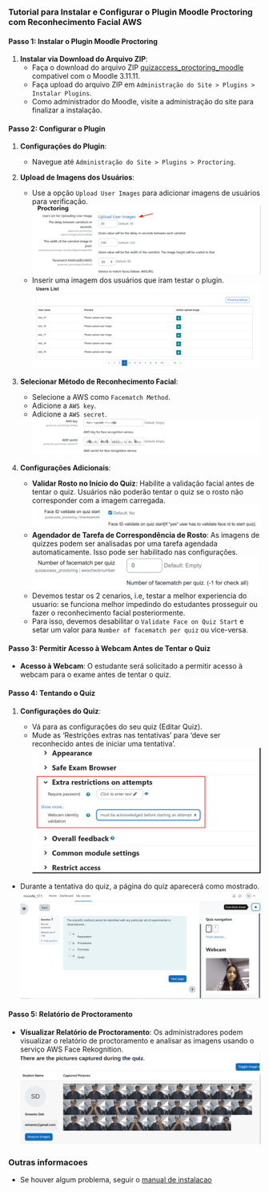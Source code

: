 ### Tutorial para Instalar e Configurar o Plugin Moodle Proctoring com Reconhecimento Facial AWS

#### Passo 1: Instalar o Plugin Moodle Proctoring

1. **Instalar via Download do Arquivo ZIP**:
   - Faça o download do arquivo ZIP [quizaccess_proctoring_moodle](https://moodle.org/plugins/download.php/29922/quizaccess_proctoring_moodle41_2023091000.zip) compativel com o Moodle 3.11.11.
   - Faça upload do arquivo ZIP em `Administração do Site > Plugins > Instalar Plugins`.
   - Como administrador do Moodle, visite a administração do site para finalizar a instalação.

#### Passo 2: Configurar o Plugin

1. **Configurações do Plugin**:

   - Navegue até `Administração do Site > Plugins > Proctoring`.

2. **Upload de Imagens dos Usuários**:

   - Use a opção `Upload User Images` para adicionar imagens de usuários para verificação.
     ![Alt text](./assets/upload-user-images.png "Upload User Images")
   - Inserir uma imagem dos usuários que iram testar o plugin.
     ![Alt text](./assets/Users-List.png "Users List")

3. **Selecionar Método de Reconhecimento Facial**:

   - Selecione a AWS como `Facematch Method`.
   - Adicione a `AWS key`.
   - Adicione a `AWS secret`.
     ![Alt text](./assets/AWS%20Secret%20Settings.png "AWS Config")

4. **Configurações Adicionais**:

   - **Validar Rosto no Início do Quiz**: Habilite a validação facial antes de tentar o quiz. Usuários não poderão tentar o quiz se o rosto não corresponder com a imagem carregada.
     ![Alt text](./assets/Face%20validation%20Settings.png "Validate Face on Quiz Start")
   - **Agendador de Tarefa de Correspondência de Rosto**: As imagens de quizzes podem ser analisadas por uma tarefa agendada automaticamente. Isso pode ser habilitado nas configurações.
     ![Alt text](./assets/Face%20match%20scheduler%20settings.png "Face match Scheduler Task")
   - Devemos testar os 2 cenarios, i.e, testar a melhor experiencia do usuario: se funciona melhor impedindo do estudantes prosseguir ou fazer o reconhecimento facial posteriormente.
   - Para isso, devemos desabilitar o `Validate Face on Quiz Start` e setar um valor para `Number of facematch per quiz` ou vice-versa.

#### Passo 3: Permitir Acesso à Webcam Antes de Tentar o Quiz

- **Acesso à Webcam**: O estudante será solicitado a permitir acesso à webcam para o exame antes de tentar o quiz.

#### Passo 4: Tentando o Quiz

1. **Configurações do Quiz**:

   - Vá para as configurações do seu quiz (Editar Quiz).
   - Mude as ‘Restrições extras nas tentativas’ para ‘deve ser reconhecido antes de iniciar uma tentativa’.
     ![Alt text](./assets/extra-rest-on-attempts.png "Extra restrictions on attempts’ to ‘must be acknowledged before starting an attempt")

- Durante a tentativa do quiz, a página do quiz aparecerá como mostrado.
  ![Alt text](./assets/3.%20Quiz.PNG "Quiz")

#### Passo 5: Relatório de Proctoramento

- **Visualizar Relatório de Proctoramento**: Os administradores podem visualizar o relatório de proctoramento e analisar as imagens usando o serviço AWS Face Rekognition.
  ![Alt text](./assets/captured-pictures.png "Pictures captured during the quiz")

### Outras informacoes

- Se houver algum problema, seguir o [manual de instalacao](https://moodle.org/plugins/quizaccess_proctoring)
